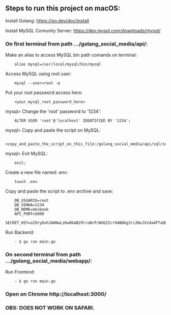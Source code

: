 ## Steps to run this project on macOS:

Install Golang: https://go.dev/doc/install

Install MySQL Comunity Server: https://dev.mysql.com/downloads/mysql/

### On first terminal from path .../golang_social_media/api/:
Make an alias to access MySQL bin path comands on terminal:

        alias mysql=/usr/local/mysql/bin/mysql

Access MySQL using root user:

        mysql --user=root -p

Put your root password access here:

        <your_mysql_root_password_here>

mysql> Change the 'root' password to '1234':

        ALTER USER 'root'@'localhost' IDENTIFIED BY '1234';

mysql> Copy and paste the script on MySQL:

        <copy_and_paste_the_script_on_this_file:/golang_social_media/api/sql/sql.sql>

mysql> Exit MySQL:
       
        exit;

Create a new file named .env:

        touch .env

Copy and paste the script to .env archive and save:

        DB_USUARIO=root
        DB_SENHA=1234
        DB_NOME=devbook
        API_PORT=5000
        SECRET_KEY=oIOryDxh2AHNwLzKw064B29lroBcP/WXQ2Icr94B86g3ri2NxJVzda4PTaQRpmDYLvPf2X9gwvCSZ6IXHMgwNA==

Run Backend:

        - $ go run main.go

### On second terminal from path .../golang_social_media/webapp/:

Run Frontend:

        - $ go run main.go


### Open on Chrome http://localhost:3000/

### OBS: DOES NOT WORK ON SAFARI.


